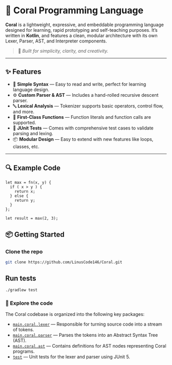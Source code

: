 # 🪸 Coral Programming Language

**Coral** is a lightweight, expressive, and embeddable programming language designed for learning, rapid prototyping and self-teaching purposes. It’s written in **Kotlin**, and features a clean, modular architecture with its own Lexer, Parser, AST, and Interpreter components.

> 🌊 *Built for simplicity, clarity, and creativity.*

---

## ✨ Features

- 🧠 **Simple Syntax** — Easy to read and write, perfect for learning language design.
- ⚙️ **Custom Parser & AST** — Includes a hand-rolled recursive descent parser.
- 🔤 **Lexical Analysis** — Tokenizer supports basic operators, control flow, and more.
- 🧩 **First-Class Functions** — Function literals and function calls are supported.
- 🧪 **JUnit Tests** — Comes with comprehensive test cases to validate parsing and lexing.
- 📦 **Modular Design** — Easy to extend with new features like loops, classes, etc.

---

## 🔍 Example Code

```coral
let max = fn(x, y) {
  if ( x > y ) {
    return x;
  } else {
    return y;
  }
};

let result = max(2, 3);
```

## 📦 Getting Started

### Clone the repo

```bash
git clone https://github.com/LinusCode146/Coral.git
```

## Run tests
```bash
./gradlew test
```

### 🧭 Explore the code

The Coral codebase is organized into the following key packages:

- [`main.coral.lexer`](src/main/kotlin/main/coral/lexer) — Responsible for turning source code into a stream of tokens.
- [`main.coral.parser`](src/main/kotlin/main/coral/parser) — Parses the tokens into an Abstract Syntax Tree (AST).
- [`main.coral.ast`](src/main/kotlin/main/coral/ast) — Contains definitions for AST nodes representing Coral programs.
- [`test`](src/test/kotlin) — Unit tests for the lexer and parser using JUnit 5.

